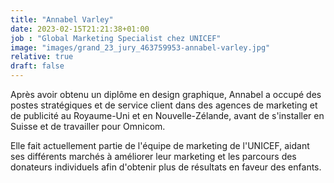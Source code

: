 ```yaml
---
title: "Annabel Varley"
date: 2023-02-15T21:21:38+01:00
job : "Global Marketing Specialist chez UNICEF"
image: "images/grand_23_jury_463759953-annabel-varley.jpg"
relative: true
draft: false
---
```


Après avoir obtenu un diplôme en design graphique, Annabel a occupé des postes stratégiques et de service client dans des agences de marketing et de publicité au Royaume-Uni et en Nouvelle-Zélande, avant de s'installer en Suisse et de travailler pour Omnicom. 

Elle fait actuellement partie de l'équipe de marketing de l'UNICEF, aidant ses différents marchés à améliorer leur marketing et les parcours des donateurs individuels afin d'obtenir plus de résultats en faveur des enfants.
